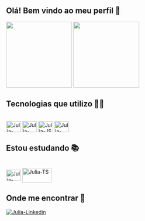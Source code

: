 ## Olá! Bem vindo ao meu perfil 👋 

<div>
  <img height="180em" src="https://github-readme-stats.vercel.app/api?username=juliasanchez25&show_icons=true&theme=dark&include_all_commits=true&count_private=true"/>
  <img height="180em" src="https://github-readme-stats.vercel.app/api/top-langs/?username=juliasanchez25&layout=compact&langs_count=16&theme=dark"/>
<div>

## Tecnologias que utilizo 🐱‍💻 

<div style="display: inline_block"><br>
  <img align="center" alt="Julia-HTML" height="30" width="40" src="https://cdn.jsdelivr.net/gh/devicons/devicon/icons/html5/html5-original.svg" />
  <img align="center" alt="Julia-CSS" height="30" width="40" src="https://cdn.jsdelivr.net/gh/devicons/devicon/icons/css3/css3-original.svg" />
  <img align="center" alt="Julia-JS" height="30" width="40" src="https://cdn.jsdelivr.net/gh/devicons/devicon/icons/javascript/javascript-original.svg" />
  <img align="center" alt="Julia-NG" height="30" width="40" src="https://cdn.jsdelivr.net/gh/devicons/devicon/icons/angularjs/angularjs-plain.svg" />
</div>
  
## Estou estudando 📚
  
<div style="display: inline_block"><br>
  <img align="center" alt="Julia-Node" height="30" width="40" src="https://cdn.jsdelivr.net/gh/devicons/devicon/icons/typescript/typescript-plain.svg" />
  <img align="center" alt="Julia-TS" height="40" width="80" src="https://cdn.jsdelivr.net/gh/devicons/devicon/icons/nodejs/nodejs-original-wordmark.svg" />
</div>

## Onde me encontrar 🚀

<div>
  <a href="https://www.linkedin.com/in/julia-sanchez-595235218/" target="_blank">
  <img align="center" alt="Julia-Linkedin" src="https://img.shields.io/badge/LinkedIn-0077B5?style=for-the-badge&logo=linkedin&logoColor=white" />
</div>
